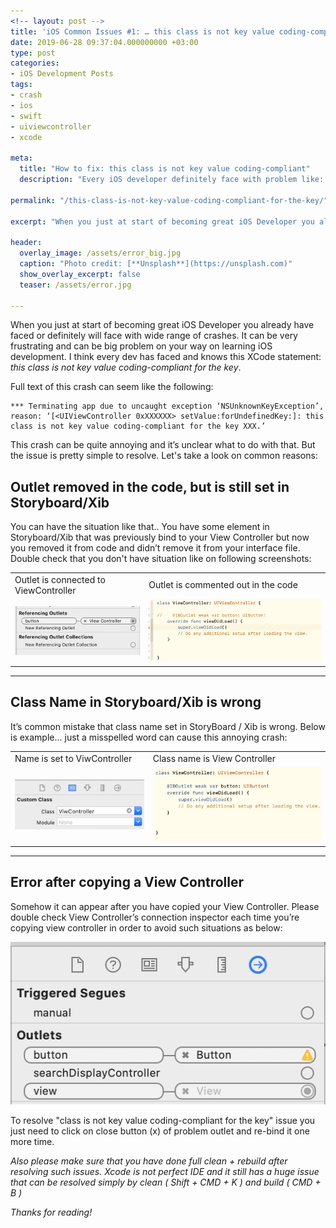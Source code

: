 ```yaml
---
<!-- layout: post -->
title: 'iOS Common Issues #1: … this class is not key value coding-compliant for the key …'
date: 2019-06-28 09:37:04.000000000 +03:00
type: post
categories:
- iOS Development Posts
tags:
- crash
- ios
- swift
- uiviewcontroller
- xcode

meta:
  title: "How to fix: this class is not key value coding-compliant"
  description: "Every iOS developer definitely face with problem like: this class is not key value coding-compliant for the key. Here we will see how to resolve it."

permalink: "/this-class-is-not-key-value-coding-compliant-for-the-key/"

excerpt: "When you just at start of becoming great iOS Developer you already have faced or definitely will face with wide range of crashes. It can be very frustrating and can be big problem on your way on learning iOS development. I think every dev has faced and knows this XCode statement: _this class is not key value coding-compliant for the key_."

header:
  overlay_image: /assets/error_big.jpg
  caption: "Photo credit: [**Unsplash**](https://unsplash.com)"
  show_overlay_excerpt: false
  teaser: /assets/error.jpg

---
```

When you just at start of becoming great iOS Developer you already have faced or definitely will face with wide range of crashes. It can be very frustrating and can be big problem on your way on learning iOS development. I think every dev has faced and knows this XCode statement: _this class is not key value coding-compliant for the key_.

Full text of this crash can seem like the following:
```
*** Terminating app due to uncaught exception ‘NSUnknownKeyException’, reason: ‘[<UIViewController 0xXXXXXX> setValue:forUndefinedKey:]: this class is not key value coding-compliant for the key XXX.’
```
This crash can be quite annoying and it’s unclear what to do with that. But the issue is pretty simple to resolve. Let's take a look on common reasons:

## Outlet removed in the code, but is still set in Storyboard/Xib

You can have the situation like that.. You have some element in Storyboard/Xib that was previously bind to your View Controller but now you removed it from code and didn’t remove it from your interface file. Double check that you don't have situation like on following screenshots:

<table class="wp-block-table">

<tbody>

<tr>

<td>Outlet is connected to ViewController</td>

<td>Outlet is commented out in the code</td>

</tr>

<tr>

<td><img src="/assets/3DBB319E-BC51-48F2-AD01-9AC4A52D6453-e1561716031217.png"></td>

<td><img src="/assets/46F1D09E-3E82-4984-8B94-AE3DF5A27E7F.png"></td>

</tr>

</tbody>

</table>

* * *

## Class Name in Storyboard/Xib is wrong

It’s common mistake that class name set in StoryBoard / Xib is wrong. Below is example… just a misspelled word can cause this annoying crash:

<table class="wp-block-table">

<tbody>

<tr>

<td>Name is set to ViwController</td>
<td>Class name is View Controller</td>

</tr>

<tr>

<td><img src="/assets/BA005FA1-C081-46DC-9093-93F5DA5F8292.png"></td>

<td><img src="/assets/7301A409-391C-4D5B-A9BF-72A845050622.png"></td>

</tr>

</tbody>

</table>

* * *

## Error after copying a View Controller

Somehow it can appear after you have copied your View Controller. Please double check View Controller’s connection inspector each time you’re copying view controller in order to avoid such situations as below:

![ios xcode connection inspector](/assets/2475997A-D5D7-4739-BE13-4D79CEE239C9.png)

To resolve "class is not key value coding-compliant for the key" issue you just need to click on close button (x) of problem outlet and re-bind it one more time.

_Also please make sure that you have done full clean + rebuild after resolving such issues. Xcode is not perfect IDE and it still has a huge issue that can be resolved simply by clean ( Shift + CMD + K ) and build ( CMD + B )_

_Thanks for reading!_